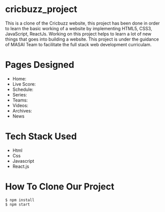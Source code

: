 # cricbuzz_project
This is a clone of the Cricbuzz website, this project has been done in order to learn the basic working of a website by implementing HTML5, CSS3, JavaScript, ReactJs. Working on this project helps to learn a lot of new things that goes into building a website. This project is under the guidance of MASAI Team to facilitate the full stack web development curriculam.

# Pages Designed 
* Home:
* Live Score:
* Schedule:
* Series:
* Teams:
* Videos:
* Archives:
* News

# Tech Stack Used

* Html
* Css
* Javascript
* React.js

# How To Clone Our Project
```
$ npm install
$ npm start
```

